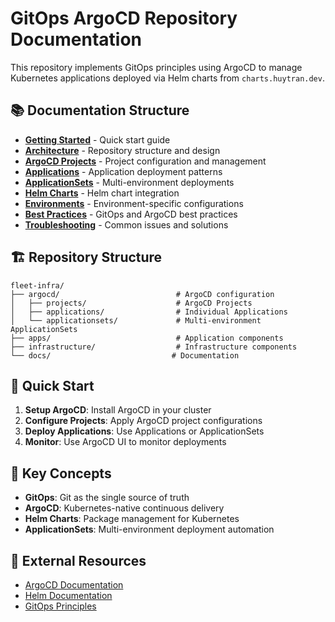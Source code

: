 # GitOps ArgoCD Repository Documentation

This repository implements GitOps principles using ArgoCD to manage Kubernetes applications deployed via Helm charts from `charts.huytran.dev`.

## 📚 Documentation Structure

- **[Getting Started](./getting-started.md)** - Quick start guide
- **[Architecture](./architecture.md)** - Repository structure and design
- **[ArgoCD Projects](./argocd-projects.md)** - Project configuration and management
- **[Applications](./applications.md)** - Application deployment patterns
- **[ApplicationSets](./applicationsets.md)** - Multi-environment deployments
- **[Helm Charts](./helm-charts.md)** - Helm chart integration
- **[Environments](./environments.md)** - Environment-specific configurations
- **[Best Practices](./best-practices.md)** - GitOps and ArgoCD best practices
- **[Troubleshooting](./troubleshooting.md)** - Common issues and solutions

## 🏗️ Repository Structure

```
fleet-infra/
├── argocd/                          # ArgoCD configuration
│   ├── projects/                    # ArgoCD Projects
│   ├── applications/                # Individual Applications
│   └── applicationsets/             # Multi-environment ApplicationSets
├── apps/                            # Application components
├── infrastructure/                  # Infrastructure components
└── docs/                           # Documentation
```

## 🚀 Quick Start

1. **Setup ArgoCD**: Install ArgoCD in your cluster
2. **Configure Projects**: Apply ArgoCD project configurations
3. **Deploy Applications**: Use Applications or ApplicationSets
4. **Monitor**: Use ArgoCD UI to monitor deployments

## 📖 Key Concepts

- **GitOps**: Git as the single source of truth
- **ArgoCD**: Kubernetes-native continuous delivery
- **Helm Charts**: Package management for Kubernetes
- **ApplicationSets**: Multi-environment deployment automation

## 🔗 External Resources

- [ArgoCD Documentation](https://argo-cd.readthedocs.io/)
- [Helm Documentation](https://helm.sh/docs/)
- [GitOps Principles](https://www.gitops.tech/) 